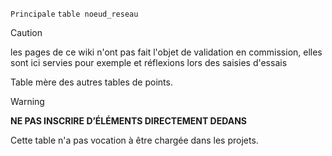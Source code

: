 `Principale` `table noeud_reseau`

> [!CAUTION]
> les pages de ce wiki n'ont pas fait l'objet de validation en commission, elles sont ici servies pour exemple et réflexions lors des saisies d'essais

Table mère des autres tables de points.

> [!WARNING]
> **NE PAS INSCRIRE D’ÉLÉMENTS DIRECTEMENT DEDANS**

Cette table n'a pas vocation à être chargée dans les projets.
